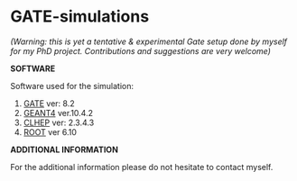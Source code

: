 # GATE-simulations

*(Warning: this is yet a tentative & experimental Gate setup done by myself for my PhD project. Contributions and suggestions are very welcome)*

**SOFTWARE**

Software used for the simulation:
1. [GATE](https://github.com/OpenGATE/Gate) ver: 8.2
2. [GEANT4](https://geant4.web.cern.ch) ver.10.4.2
3. [CLHEP](http://proj-clhep.web.cern.ch/proj-clhep/) ver: 2.3.4.3
4. [ROOT](https://root.cern.ch/) ver 6.10

**ADDITIONAL INFORMATION**

For the additional information please do not hesitate to contact myself.
